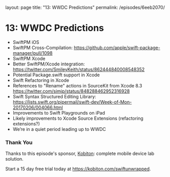 layout: page
title: "13: WWDC Predictions"
permalink: /episodes/6eeb2070/

# 13: WWDC Predictions

- SwiftPM iOS
 - SwiftPM Cross-Compilation: https://github.com/apple/swift-package-manager/pull/1098
- SwiftPM Xcode
 - Better SwiftPM/Xcode integration: https://twitter.com/SmileyKeith/status/862444840008548352
 - Potential Package.swift support in Xcode
- Swift Refactoring in Xcode
 - References to "Rename" actions in SourceKit from Xcode 8.3 https://twitter.com/simjp/status/848288462952316928
 - Swift Syntax Structured Editing Library: https://lists.swift.org/pipermail/swift-dev/Week-of-Mon-20170206/004066.html
- Improvements to Swift Playgrounds on iPad
- Likely improvements to Xcode Source Extensions (refactoring extensions?)
- We’re in a quiet period leading up to WWDC

### Thank You

Thanks to this episode's sponsor, [Kobiton](https://kobiton.com/swiftunwrapped): complete mobile device lab solution.

Start a 15 day free trial today at https://kobiton.com/swiftunwrapped.
